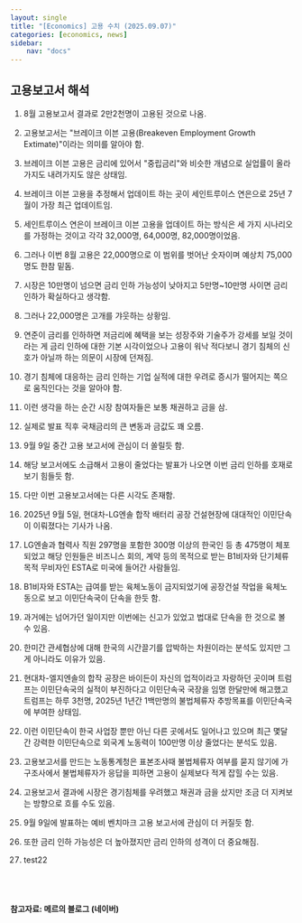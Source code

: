 ```yaml
---
layout: single
title: "[Economics] 고용 수치 (2025.09.07)"
categories: [economics, news]
sidebar:
    nav: "docs"
---
```


## 고용보고서 해석
1. 8월 고용보고서 결과로 2만2천명이 고용된 것으로 나옴.
1. 고용보고서는 "브레이크 이븐 고용(Breakeven Employment Growth Extimate)"이라는 의미를 알아야 함.
1. 브레이크 이븐 고용은 금리에 있어서 "중립금리"와 비슷한 개념으로 실업률이 올라가지도 내려가지도 않은 상태임.
1. 브레이크 이븐 고용을 추정해서 업데이트 하는 곳이 세인트루이스 연은으로 25년 7월이 가장 최근 업데이트임.
1. 세인트루이스 연은이 브레이크 이븐 고용을 업데이트 하는 방식은 세 가지 시나리오를 가정하는 것이고 각각 32,000명, 64,000명, 82,000명이었음.
1. 그러나 이번 8월 고용은 22,000명으로 이 범위를 벗어난 숫자이며 예상치 75,000명도 한참 밑돔.
1. 시장은 10만명이 넘으면 금리 인하 가능성이 낮아지고 5만명~10만명 사이면 금리 인하가 확실하다고 생각함.
1. 그러나 22,000명은 고개를 갸웃하는 상황임.
1. 연준이 금리를 인하하면 저금리에 혜택을 보는 성장주와 기술주가 강세를 보일 것이라는 게 금리 인하에 대한 기본 시각이었으나 고용이 워낙 적다보니 경기 침체의 신호가 아닐까 하는 의문이 시장에 던져짐.
1. 경기 침체에 대응하는 금리 인하는 기업 실적에 대한 우려로 증시가 떨어지는 쪽으로 움직인다는 것을 알아야 함.
1. 이런 생각을 하는 순간 시장 참여자들은 보통 채권하고 금을 삼.
1. 실제로 발표 직후 국채금리의 큰 변동과 금값도 꽤 오름.
1. 9월 9일 중간 고용 보고서에 관심이 더 쏠릴듯 함.
1. 해당 보고서에도 소급해서 고용이 줄었다는 발표가 나오면 이번 금리 인하를 호재로 보기 힘들듯 함.
1. 다만 이번 고용보고서에는 다른 시각도 존재함.
1. 2025년 9월 5일, 현대차-LG엔솔 합작 배터리 공장 건설현장에 대대적인 이민단속이 이뤄졌다는 기사가 나옴.
1. LG엔솔과 협력사 직원 297명을 포함한 300명 이상의 한국인 등 총 475명이 체포되었고 해당 인원들은 비즈니스 회의, 계약 등의 목적으로 받는 B1비자와 단기체류 목적 무비자인 ESTA로 미국에 들어간 사람들임.
1. B1비자와 ESTA는 급여를 받는 육체노동이 금지되었기에 공장건설 작업을 육체노동으로 보고 이민단속국이 단속을 한듯 함.
1. 과거에는 넘어가던 일이지만 이번에는 신고가 있었고 법대로 단속을 한 것으로 볼 수 있음.
1. 한미간 관세협상에 대해 한국의 시간끌기를 압박하는 차원이라는 분석도 있지만 그게 아니라도 이유가 있음.
1. 현대차-엘지엔솔의 합작 공장은 바이든이 자신의 업적이라고 자랑하던 곳이며 트럼프는 이민단속국의 실적이 부진하다고 이민단속국 국장을 임명 한달만에 해고했고 트럼프는 하루 3천명, 2025년 1년간 1백만명의 불법체류자 추방목표를 이민단속국에 부여한 상태임.
1. 이런 이민단속이 한국 사업장 뿐만 아닌 다른 곳에서도 일어나고 있으며 최근 몇달간 강력한 이민단속으로 외국계 노동력이 100만명 이상 줄었다는 분석도 있음.
1. 고용보고서를 만드는 노동통계청은 표본조사때 불법체류자 여부를 묻지 않기에 가구조사에서 불법체류자가 응답을 피하면 고용이 실제보다 적게 잡힐 수는 있음.
1. 고용보고서 결과에 시장은 경기침체를 우려했고 채권과 금을 샀지만 조금 더 지켜보는 방향으로 흐를 수도 있음.
1. 9월 9일에 발표하는 예비 벤치마크 고용 보고서에 관심이 더 커질듯 함.
1. 또한 금리 인하 가능성은 더 높아졌지만 금리 인하의 성격이 더 중요해짐.

1. test22


<br/>
<br/>

#### 참고자료: 메르의 블로그 (네이버)